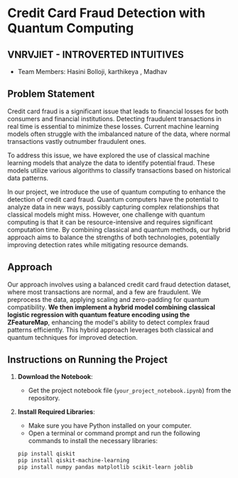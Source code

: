 # Credit Card Fraud Detection with Quantum Computing

## VNRVJIET - INTROVERTED INTUITIVES
- Team Members: Hasini Bolloji, karthikeya , Madhav

## Problem Statement
Credit card fraud is a significant issue that leads to financial losses for both consumers and financial institutions. Detecting fraudulent transactions in real time is essential to minimize these losses. Current machine learning models often struggle with the imbalanced nature of the data, where normal transactions vastly outnumber fraudulent ones.

To address this issue, we have explored the use of classical machine learning models that analyze the data to identify potential fraud. These models utilize various algorithms to classify transactions based on historical data patterns.

In our project, we introduce the use of quantum computing to enhance the detection of credit card fraud. Quantum computers have the potential to analyze data in new ways, possibly capturing complex relationships that classical models might miss. However, one challenge with quantum computing is that it can be resource-intensive and requires significant computation time. By combining classical and quantum methods, our hybrid approach aims to balance the strengths of both technologies, potentially improving detection rates while mitigating resource demands.

## Approach
Our approach involves using a balanced credit card fraud detection dataset, where most transactions are normal, and a few are fraudulent. We preprocess the data, applying scaling and zero-padding for quantum compatibility. **We then implement a hybrid model combining classical logistic regression with quantum feature encoding using the ZFeatureMap**, enhancing the model's ability to detect complex fraud patterns efficiently. This hybrid approach leverages both classical and quantum techniques for improved detection.

## Instructions on Running the Project
1. **Download the Notebook**: 
   - Get the project notebook file (`your_project_notebook.ipynb`) from the repository.

2. **Install Required Libraries**:
   - Make sure you have Python installed on your computer.
   - Open a terminal or command prompt and run the following commands to install the necessary libraries:

   ```bash
   pip install qiskit
   pip install qiskit-machine-learning
   pip install numpy pandas matplotlib scikit-learn joblib
